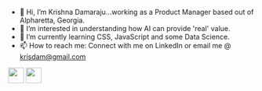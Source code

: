- 👋 Hi, I’m Krishna Damaraju...working as a Product Manager based out of Alpharetta, Georgia.
- 👀 I’m interested in understanding how AI can provide 'real' value.
- 🌱 I’m currently learning CSS, JavaScript and some Data Science.
- 📫 How to reach me: Connect with me on LinkedIn or email me @ krisdam@gmail.com
 <p align="left"> <a href="https://www.github.com/krisdam" target="_blank" rel="noreferrer"><img src="https://raw.githubusercontent.com/danielcranney/readme-generator/main/public/icons/socials/github.svg" width="32" height="32" /></a>  <a href="https://www.linkedin.com/comm/mynetwork/discovery-see-all?usecase=PEOPLE_FOLLOWS&followMember=krisdam" target="_blank" rel="noreferrer"><img src="https://raw.githubusercontent.com/danielcranney/readme-generator/main/public/icons/socials/linkedin.svg" width="32" height="32" /></a></p>




